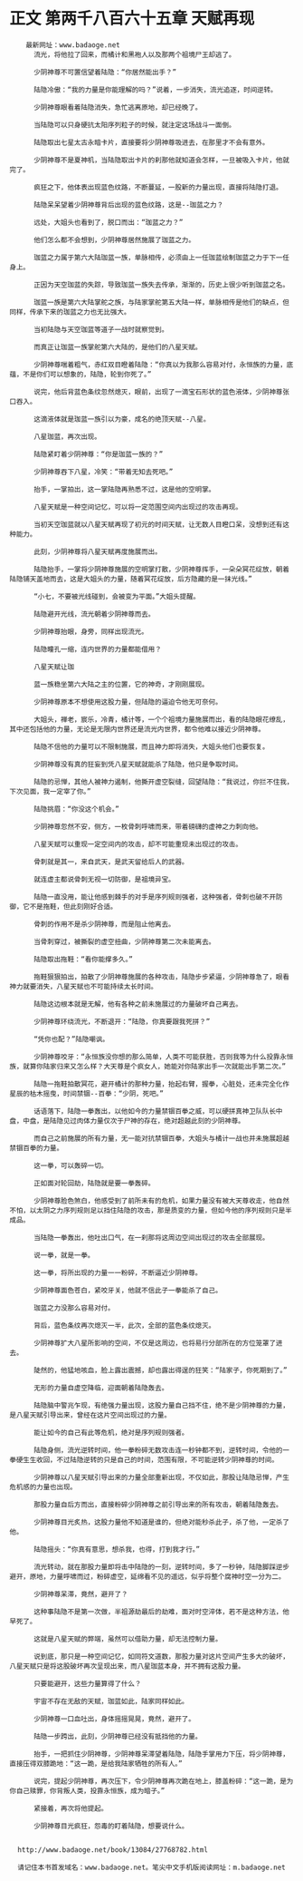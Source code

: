 # 正文 第两千八百六十五章 天赋再现
        最新网址：www.badaoge.net
          流光，将他拉了回来，而橘计和黑袍人以及那两个祖境尸王却逃了。
      
          少阴神尊不可置信望着陆隐：“你居然能出手？”
      
          陆隐冷傲：“我的力量是你能理解的吗？”说着，一步消失，流光追逐，时间逆转。
      
          少阴神尊眼看着陆隐消失，急忙逃离原地，却已经晚了。
      
          当陆隐可以只身硬抗太阳序列粒子的时候，就注定这场战斗一面倒。
      
          陆隐取出七星太古永暗卡片，直接要将少阴神尊吸进去，在那里才不会有意外。
      
          少阴神尊不是夏神机，当陆隐取出卡片的刹那他就知道会怎样，一旦被吸入卡片，他就完了。
      
          疯狂之下，他体表出现蓝色纹路，不断蔓延，一股新的力量出现，直接将陆隐打退。
      
          陆隐呆呆望着少阴神尊背后出现的蓝色纹路，这是--珈蓝之力？
      
          远处，大姐头也看到了，脱口而出：“珈蓝之力？”
      
          他们怎么都不会想到，少阴神尊居然施展了珈蓝之力。
      
          珈蓝之力属于第六大陆珈蓝一族，单脉相传，必须由上一任珈蓝绘制珈蓝之力于下一任身上。
      
          正因为天空珈蓝的失踪，导致珈蓝一族失去传承，渐渐的，历史上很少听到珈蓝之名。
      
          珈蓝一族是第六大陆掌舵之族，与陆家掌舵第五大陆一样，单脉相传是他们的缺点，但同样，传承下来的珈蓝之力也无比强大。
      
          当初陆隐与天空珈蓝等道子一战时就察觉到。
      
          而真正让珈蓝一族掌舵第六大陆的，是他们的八星天赋。
      
          少阴神尊喘着粗气，赤红双目瞪着陆隐：“你真以为我那么容易对付，永恒族的力量，底蕴，不是你们可以想象的，陆隐，轮到你死了。”
      
          说完，他后背蓝色条纹忽然熄灭，眼前，出现了一滴宝石形状的蓝色液体，少阴神尊张口吞入。
      
          这滴液体就是珈蓝一族引以为豪，成名的绝顶天赋--八星。
      
          八星珈蓝，再次出现。
      
          陆隐紧盯着少阴神尊：“你是珈蓝一族的？”
      
          少阴神尊吞下八星，冷笑：“带着无知去死吧。”
      
          抬手，一掌拍出，这一掌陆隐再熟悉不过，这是他的空明掌。
      
          八星天赋是一种空间记忆，可以将一定范围空间内出现过的攻击再现。
      
          当初天空珈蓝就以八星天赋再现了初元的时间天赋，让无数人目瞪口呆，没想到还有这种能力。
      
          此刻，少阴神尊将八星天赋再度施展而出。
      
          陆隐抬手，一掌将少阴神尊施展的空明掌打散，少阴神尊挥手，一朵朵冥花绽放，朝着陆隐铺天盖地而去，这是大姐头的力量，随着冥花绽放，后方隐藏的是一抹光线。”
      
          “小七，不要被光线碰到，会被变为平面。”大姐头提醒。
      
          陆隐避开光线，流光朝着少阴神尊而去。
      
          少阴神尊抬眼，身旁，同样出现流光。
      
          陆隐瞳孔一缩，连内世界的力量都能借用？
      
          八星天赋让珈
      
          蓝一族稳坐第六大陆之主的位置，它的神奇，才刚刚展现。
      
          少阴神尊原本不想使用这股力量，但陆隐的逼迫令他无可奈何。
      
          大姐头，禅老，宸乐，冷青，橘计等，一个个祖境力量施展而出，看的陆隐眼花缭乱，其中还包括他的力量，无论是无限内世界还是流光内世界，都令他难以接近少阴神尊。
      
          陆隐不信他的力量可以不限制施展，而且神力即将消失，大姐头他们也要恢复。
      
          少阴神尊没有真的狂妄到凭八星天赋就能杀了陆隐，他只是争取时间。
      
          陆隐的忌惮，其他人被神力遏制，他撕开虚空裂缝，回望陆隐：“我说过，你拦不住我，下次见面，我一定宰了你。”
      
          陆隐挑眉：“你没这个机会。”
      
          少阴神尊忽然不安，侧方，一枚骨刺呼啸而来，带着磅礴的虚神之力刺向他。
      
          八星天赋可以重现一定空间内的攻击，却不可能重现未出现过的攻击。
      
          骨刺就是其一，来自武天，是武天留给后人的武器。
      
          就连虚主都说骨刺无视一切防御，是祖境异宝。
      
          陆隐一直没用，能让他感到棘手的对手是序列规则强者，这种强者，骨刺也破不开防御，它不是拖鞋，但此刻刚好合适。
      
          骨刺的作用不是杀少阴神尊，而是阻止他离去。
      
          当骨刺穿过，被撕裂的虚空扭曲，少阴神尊第二次未能离去。
      
          陆隐取出拖鞋：“看你能撑多久。”
      
          拖鞋狠狠拍出，拍散了少阴神尊施展的各种攻击，陆隐步步紧逼，少阴神尊急了，眼看神力就要消失，八星天赋也不可能持续太长时间。
      
          陆隐这边根本就是无解，他有各种之前未施展过的力量破坏自己离去。
      
          少阴神尊环绕流光，不断退开：“陆隐，你真要跟我死拼？”
      
          “凭你也配？”陆隐嘲讽。
      
          少阴神尊咬牙：“永恒族没你想的那么简单，人类不可能获胜，否则我等为什么投靠永恒族，就算你陆家归来又怎么样？大天尊是个疯女人，她能对你陆家出手一次就能出手第二次。”
      
          陆隐一拖鞋拍散冥花，避开橘计的那种力量，抬起右臂，握拳，心脏处，还未完全化作星辰的枯木摇曳，时间禁锢--百拳：“少阴，死吧。”
      
          话语落下，陆隐一拳轰出，以他如今的力量禁锢百拳之威，可以硬拼真神卫队队长中盘，中盘，是陆隐见过肉体力量仅次于尸神的存在，绝对超越此刻的少阴神尊。
      
          而自己之前施展的所有力量，无一能对抗禁锢百拳，大姐头与橘计一战也并未施展超越禁锢百拳的力量。
      
          这一拳，可以轰碎一切。
      
          正如面对轮回劫，陆隐就是要一拳轰碎。
      
          少阴神尊脸色煞白，他感受到了前所未有的危机，如果力量没有被大天尊收走，他自然不怕，以太阴之力序列规则足以挡住陆隐的攻击，那是质变的力量，但如今他的序列规则只是半成品。
      
          当陆隐一拳轰出，他吐出口气，在一刹那将这周边空间出现过的攻击全部展现。
      
          说一拳，就是一拳。
      
          这一拳，将所出现的力量一一粉碎，不断逼近少阴神尊。
      
          少阴神尊面色苍白，紧咬牙关，他就不信此子一拳能杀了自己。
      
          珈蓝之力没那么容易对付。
      
          背后，蓝色条纹再次熄灭一半，此次，全部的蓝色条纹熄灭。
      
          少阴神尊扩大八星所影响的空间，不仅是这周边，也将易行分部所在的方位笼罩了进去。
      
          陡然的，他猛地咳血，脸上露出震撼，却也露出得逞的狂笑：“陆家子，你死期到了。”
      
          无形的力量自虚空降临，迎面朝着陆隐轰去。
      
          陆隐脑中警兆乍现，有绝强力量出现，这股力量自己挡不住，绝不是少阴神尊的力量，是八星天赋引导出来，曾经在这片空间出现过的力量。
      
          能让如今的自己有此等危机，绝对是序列规则强者。
      
          陆隐身侧，流光逆转时间，他一拳粉碎无数攻击连一秒钟都不到，逆转时间，令他的一拳硬生生收回，不过陆隐逆转的只是自己的时间，范围有限，不可能逆转少阴神尊的时间。
      
          少阴神尊以八星天赋引导出来的力量全部重新出现，不仅如此，那股让陆隐忌惮，产生危机感的力量也出现。
      
          那股力量自后方而出，直接粉碎少阴神尊之前引导出来的所有攻击，朝着陆隐轰去。
      
          少阴神尊目光炙热，这股力量他不知道是谁的，但绝对能秒杀此子，杀了他，一定杀了他。
      
          陆隐摇头：“你真有意思，想杀我，也得，打到我才行。”
      
          流光转动，就在那股力量即将击中陆隐的一刻，逆转时间，多了一秒钟，陆隐脚踩逆步避开，原地，力量呼啸而过，粉碎虚空，延绵看不见的遥远，似乎将整个腐神时空一分为二。
      
          少阴神尊呆滞，竟然，避开了？
      
          这种事陆隐不是第一次做，半祖源劫最后的劫难，面对时空淬体，若不是这种方法，他早死了。
      
          这就是八星天赋的弊端，虽然可以借助力量，却无法控制力量。
      
          说到底，那只是一种空间记忆，如同符文道数，那股力量对这片空间产生多大的破坏，八星天赋只是将这股破坏再次呈现出来，而八星珈蓝本身，并不拥有这股力量。
      
          只要能避开，这些力量算得了什么？
      
          宇宙不存在无敌的天赋，珈蓝如此，陆家同样如此。
      
          少阴神尊一口血吐出，身体摇摇晃晃，竟然，避开了。
      
          陆隐一步跨出，此刻，少阴神尊已经没有抵挡他的力量。
      
          抬手，一把抓住少阴神尊，少阴神尊呆滞望着陆隐，陆隐手掌用力下压，将少阴神尊，直接压得双膝跪地：“这一跪，是给我陆家牺牲的所有人。”
      
          说完，提起少阴神尊，再次压下，令少阴神尊再次跪在地上，膝盖粉碎：“这一跪，是为你自己赎罪，你背叛人类，投靠永恒族，成为暗子。”
      
          紧接着，再次将他提起。
      
          少阴神尊目光疯狂，怨毒的盯着陆隐，想要说什么。
      
      
      http://www.badaoge.net/book/13084/27768782.html
      
      请记住本书首发域名：www.badaoge.net。笔尖中文手机版阅读网址：m.badaoge.net